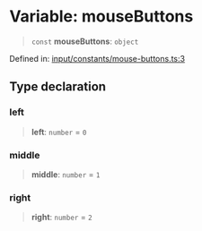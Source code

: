 # Variable: mouseButtons

> `const` **mouseButtons**: `object`

Defined in: [input/constants/mouse-buttons.ts:3](https://github.com/Forge-Game-Engine/Forge/blob/6eae4e51dbdc502818b1c2f3a3ffce9e4a1fd125/src/input/constants/mouse-buttons.ts#L3)

## Type declaration

### left

> **left**: `number` = `0`

### middle

> **middle**: `number` = `1`

### right

> **right**: `number` = `2`
